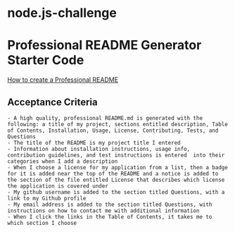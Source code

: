 # node.js-challenge
# Professional README Generator Starter Code

[How to create a Professional README](https://coding-boot-camp.github.io/full-stack/github/professional-readme-guide)

## Acceptance Criteria
    - A high quality, professional README.md is generated with the following: a title of my project, sections entitled description, Table of Contents, Installation, Usage, License, Contributing, Tests, and Questions
    - The title of the README is my project title I entered
    - Information about installation instructions, usage info, contribution guidelines, and test instructions is entered  into their categories when I add a description
    - When I choose a license for my application from a list, then a badge for it is added near the top of the README and a notice is added to the section of the file entitled License that describes which license the application is covered under
    - My github username is added to the section titled Questions, with a link to my Github profile
    - My email address is added to the section titled Questions, with instructions on how to contact me with additional information
    - When I click the links in the Table of Contents, it takes me to which section I choose